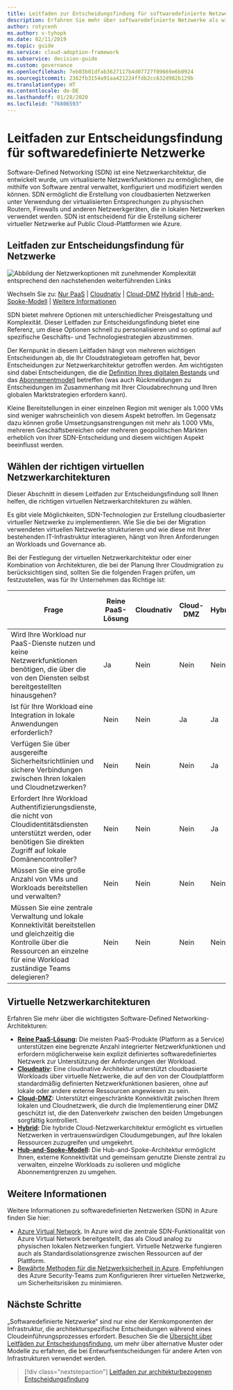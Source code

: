 ```yaml
---
title: Leitfaden zur Entscheidungsfindung für softwaredefinierte Netzwerke
description: Erfahren Sie mehr über softwaredefinierte Netzwerke als wichtigen Aspekt bei Azure-Migrationen.
author: rotycenh
ms.author: v-tyhopk
ms.date: 02/11/2019
ms.topic: guide
ms.service: cloud-adoption-framework
ms.subservice: decision-guide
ms.custom: governance
ms.openlocfilehash: 7eb03b01dfab3627117b4d07727f09669e6b0924
ms.sourcegitcommit: 2362fb3154a91aa421224ffdb2cc632d982b129b
ms.translationtype: HT
ms.contentlocale: de-DE
ms.lasthandoff: 01/28/2020
ms.locfileid: "76806593"
---
```

# <a name="software-defined-networking-decision-guide"></a>Leitfaden zur Entscheidungsfindung für softwaredefinierte Netzwerke

Software-Defined Networking (SDN) ist eine Netzwerkarchitektur, die entwickelt wurde, um virtualisierte Netzwerkfunktionen zu ermöglichen, die mithilfe von Software zentral verwaltet, konfiguriert und modifiziert werden können. SDN ermöglicht die Erstellung von cloudbasierten Netzwerken unter Verwendung der virtualisierten Entsprechungen zu physischen Routern, Firewalls und anderen Netzwerkgeräten, die in lokalen Netzwerken verwendet werden. SDN ist entscheidend für die Erstellung sicherer virtueller Netzwerke auf Public Cloud-Plattformen wie Azure.

## <a name="networking-decision-guide"></a>Leitfaden zur Entscheidungsfindung für Netzwerke

![Abbildung der Netzwerkoptionen mit zunehmender Komplexität entsprechend den nachstehenden weiterführenden Links](../../_images/decision-guides/decision-guide-software-defined-network.png)

Wechseln Sie zu: [Nur PaaS](./paas-only.md) | [Cloudnativ](./cloud-native.md) | [Cloud-DMZ](./cloud-dmz.md) [Hybrid](./hybrid.md) | [Hub-and-Spoke-Modell](./hub-spoke.md) | [Weitere Informationen](#learn-more)

SDN bietet mehrere Optionen mit unterschiedlicher Preisgestaltung und Komplexität. Dieser Leitfaden zur Entscheidungsfindung bietet eine Referenz, um diese Optionen schnell zu personalisieren und so optimal auf spezifische Geschäfts- und Technologiestrategien abzustimmen.

Der Kernpunkt in diesem Leitfaden hängt von mehreren wichtigen Entscheidungen ab, die Ihr Cloudstrategieteam getroffen hat, bevor Entscheidungen zur Netzwerkarchitektur getroffen werden. Am wichtigsten sind dabei Entscheidungen, die die [Definition Ihres digitalen Bestands](../../digital-estate/index.md) und das [Abonnementmodell](../subscriptions/index.md) betreffen (was auch Rückmeldungen zu Entscheidungen im Zusammenhang mit Ihrer Cloudabrechnung und Ihren globalen Marktstrategien erfordern kann).

Kleine Bereitstellungen in einer einzelnen Region mit weniger als 1.000 VMs sind weniger wahrscheinlich von diesem Aspekt betroffen. Im Gegensatz dazu können große Umsetzungsanstrengungen mit mehr als 1.000 VMs, mehreren Geschäftsbereichen oder mehreren geopolitischen Märkten erheblich von Ihrer SDN-Entscheidung und diesem wichtigen Aspekt beeinflusst werden.

## <a name="choose-the-right-virtual-networking-architectures"></a>Wählen der richtigen virtuellen Netzwerkarchitekturen

Dieser Abschnitt in diesem Leitfaden zur Entscheidungsfindung soll Ihnen helfen, die richtigen virtuellen Netzwerkarchitekturen zu wählen.

Es gibt viele Möglichkeiten, SDN-Technologien zur Erstellung cloudbasierter virtueller Netzwerke zu implementieren. Wie Sie die bei der Migration verwendeten virtuellen Netzwerke strukturieren und wie diese mit Ihrer bestehenden IT-Infrastruktur interagieren, hängt von Ihren Anforderungen an Workloads und Governance ab.

Bei der Festlegung der virtuellen Netzwerkarchitektur oder einer Kombination von Architekturen, die bei der Planung Ihrer Cloudmigration zu berücksichtigen sind, sollten Sie die folgenden Fragen prüfen, um festzustellen, was für Ihr Unternehmen das Richtige ist:

| Frage | Reine PaaS-Lösung | Cloudnativ | Cloud-DMZ | Hybrid | Hub-and-Spoke-Modell |
|-----|-----|-----|-----|-----|-----|
| Wird Ihre Workload nur PaaS-Dienste nutzen und keine Netzwerkfunktionen benötigen, die über die von den Diensten selbst bereitgestellten hinausgehen? | Ja | Nein | Nein | Nein | Nein |
| Ist für Ihre Workload eine Integration in lokale Anwendungen erforderlich? | Nein | Nein | Ja | Ja | Ja |
| Verfügen Sie über ausgereifte Sicherheitsrichtlinien und sichere Verbindungen zwischen Ihren lokalen und Cloudnetzwerken? | Nein | Nein | Nein | Ja | Ja |
| Erfordert Ihre Workload Authentifizierungsdienste, die nicht von Cloudidentitätsdiensten unterstützt werden, oder benötigen Sie direkten Zugriff auf lokale Domänencontroller? | Nein | Nein | Nein | Ja | Ja |
| Müssen Sie eine große Anzahl von VMs und Workloads bereitstellen und verwalten? | Nein | Nein | Nein | Nein | Ja |
| Müssen Sie eine zentrale Verwaltung und lokale Konnektivität bereitstellen und gleichzeitig die Kontrolle über die Ressourcen an einzelne für eine Workload zuständige Teams delegieren? | Nein | Nein | Nein | Nein | Ja |

## <a name="virtual-networking-architectures"></a>Virtuelle Netzwerkarchitekturen

Erfahren Sie mehr über die wichtigsten Software-Defined Networking-Architekturen:

- **[Reine PaaS-Lösung](./paas-only.md):** Die meisten PaaS-Produkte (Platform as a Service) unterstützen eine begrenzte Anzahl integrierter Netzwerkfunktionen und erfordern möglicherweise kein explizit definiertes softwaredefiniertes Netzwerk zur Unterstützung der Anforderungen der Workload.
- **[Cloudnativ](./cloud-native.md):** Eine cloudnative Architektur unterstützt cloudbasierte Workloads über virtuelle Netzwerke, die auf den von der Cloudplattform standardmäßig definierten Netzwerkfunktionen basieren, ohne auf lokale oder andere externe Ressourcen angewiesen zu sein.
- **[Cloud-DMZ](./cloud-dmz.md):** Unterstützt eingeschränkte Konnektivität zwischen Ihrem lokalen und Cloudnetzwerk, die durch die Implementierung einer DMZ geschützt ist, die den Datenverkehr zwischen den beiden Umgebungen sorgfältig kontrolliert.
- **[Hybrid](./hybrid.md):** Die hybride Cloud-Netzwerkarchitektur ermöglicht es virtuellen Netzwerken in vertrauenswürdigen Cloudumgebungen, auf Ihre lokalen Ressourcen zuzugreifen und umgekehrt.
- **[Hub-and-Spoke-Modell](./hub-spoke.md):** Die Hub-and-Spoke-Architektur ermöglicht Ihnen, externe Konnektivität und gemeinsam genutzte Dienste zentral zu verwalten, einzelne Workloads zu isolieren und mögliche Abonnementgrenzen zu umgehen.

## <a name="learn-more"></a>Weitere Informationen

Weitere Informationen zu softwaredefinierten Netzwerken (SDN) in Azure finden Sie hier:

- [Azure Virtual Network](https://docs.microsoft.com/azure/virtual-network/virtual-networks-overview). In Azure wird die zentrale SDN-Funktionalität von Azure Virtual Network bereitgestellt, das als Cloud analog zu physischen lokalen Netzwerken fungiert. Virtuelle Netzwerke fungieren auch als Standardisolationsgrenze zwischen Ressourcen auf der Plattform.
- [Bewährte Methoden für die Netzwerksicherheit in Azure](https://docs.microsoft.com/azure/security/azure-security-network-security-best-practices). Empfehlungen des Azure Security-Teams zum Konfigurieren Ihrer virtuellen Netzwerke, um Sicherheitsrisiken zu minimieren.

## <a name="next-steps"></a>Nächste Schritte

„Softwaredefinierte Netzwerke“ sind nur eine der Kernkomponenten der Infrastruktur, die architekturspezifische Entscheidungen während eines Cloudeinführungsprozesses erfordert. Besuchen Sie die [Übersicht über Leitfäden zur Entscheidungsfindung](../index.md), um mehr über alternative Muster oder Modelle zu erfahren, die bei Entwurfsentscheidungen für andere Arten von Infrastrukturen verwendet werden.

> [!div class="nextstepaction"]
> [Leitfaden zur architekturbezogenen Entscheidungsfindung](../index.md)
